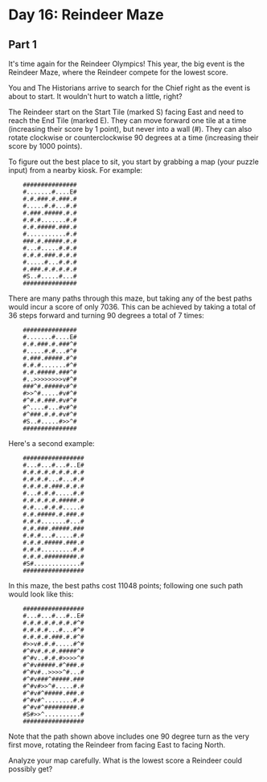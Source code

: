 # Day 16: Reindeer Maze
## Part 1
It's time again for the Reindeer Olympics! This year, the big event is the Reindeer Maze, where the Reindeer compete for the lowest score.

You and The Historians arrive to search for the Chief right as the event is about to start. It wouldn't hurt to watch a little, right?

The Reindeer start on the Start Tile (marked S) facing East and need to reach the End Tile (marked E). They can move forward one tile at a time (increasing their score by 1 point), but never into a wall (#). They can also rotate clockwise or counterclockwise 90 degrees at a time (increasing their score by 1000 points).

To figure out the best place to sit, you start by grabbing a map (your puzzle input) from a nearby kiosk. For example:

```
	###############
	#.......#....E#
	#.#.###.#.###.#
	#.....#.#...#.#
	#.###.#####.#.#
	#.#.#.......#.#
	#.#.#####.###.#
	#...........#.#
	###.#.#####.#.#
	#...#.....#.#.#
	#.#.#.###.#.#.#
	#.....#...#.#.#
	#.###.#.#.#.#.#
	#S..#.....#...#
	###############
```

There are many paths through this maze, but taking any of the best paths would incur a score of only 7036. This can be achieved by taking a total of 36 steps forward and turning 90 degrees a total of 7 times:

```
	###############
	#.......#....E#
	#.#.###.#.###^#
	#.....#.#...#^#
	#.###.#####.#^#
	#.#.#.......#^#
	#.#.#####.###^#
	#..>>>>>>>>v#^#
	###^#.#####v#^#
	#>>^#.....#v#^#
	#^#.#.###.#v#^#
	#^....#...#v#^#
	#^###.#.#.#v#^#
	#S..#.....#>>^#
	###############
```

Here's a second example:

```
	#################
	#...#...#...#..E#
	#.#.#.#.#.#.#.#.#
	#.#.#.#...#...#.#
	#.#.#.#.###.#.#.#
	#...#.#.#.....#.#
	#.#.#.#.#.#####.#
	#.#...#.#.#.....#
	#.#.#####.#.###.#
	#.#.#.......#...#
	#.#.###.#####.###
	#.#.#...#.....#.#
	#.#.#.#####.###.#
	#.#.#.........#.#
	#.#.#.#########.#
	#S#.............#
	#################
```

In this maze, the best paths cost 11048 points; following one such path would look like this:

```
	#################
	#...#...#...#..E#
	#.#.#.#.#.#.#.#^#
	#.#.#.#...#...#^#
	#.#.#.#.###.#.#^#
	#>>v#.#.#.....#^#
	#^#v#.#.#.#####^#
	#^#v..#.#.#>>>>^#
	#^#v#####.#^###.#
	#^#v#..>>>>^#...#
	#^#v###^#####.###
	#^#v#>>^#.....#.#
	#^#v#^#####.###.#
	#^#v#^........#.#
	#^#v#^#########.#
	#S#>>^..........#
	#################
```

Note that the path shown above includes one 90 degree turn as the very first move, rotating the Reindeer from facing East to facing North.

Analyze your map carefully. What is the lowest score a Reindeer could possibly get?